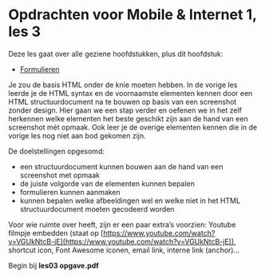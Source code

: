 # Opdrachten voor Mobile & Internet 1, les 3 

Deze les gaat over alle geziene hoofdstukken, plus dit hoofdstuk: 

- [Formulieren](https://rogiervdl.github.io/HTML-course/07_forms.html#/)

Je zou de basis HTML onder de knie moeten hebben. In de vorige les leerde je de HTML syntax en de voornaamste elementen kennen door een HTML structuurdocument na te bouwen op basis van een screenshot zonder design. Hier gaan we een stap verder en oefenen we in het zelf herkennen welke elementen het beste geschikt zijn aan de hand van een screenshot mét opmaak. Ook leer je de overige elementen kennen die in de vorige les nog niet aan bod gekomen zijn.

De doelstellingen opgesomd:

- een structuurdocument kunnen bouwen aan de hand van een screenshot met opmaak
- de juiste volgorde van de elementen kunnen bepalen
- formulieren kunnen aanmaken
- kunnen bepalen welke afbeeldingen wel en welke niet in het HTML structuurdocument moeten gecodeerd worden

Voor wie ruimte over heeft, zijn er een paar extra’s voorzien: Youtube filmpje embedden (staat op [https://www.youtube.com/watch?v=VGUkNtcB-jE](https://www.youtube.com/watch?v=VGUkNtcB-jE)), shortcut icon, Font Awesome iconen, email link, interne link (anchor)...

Begin bij **les03 opgave.pdf**